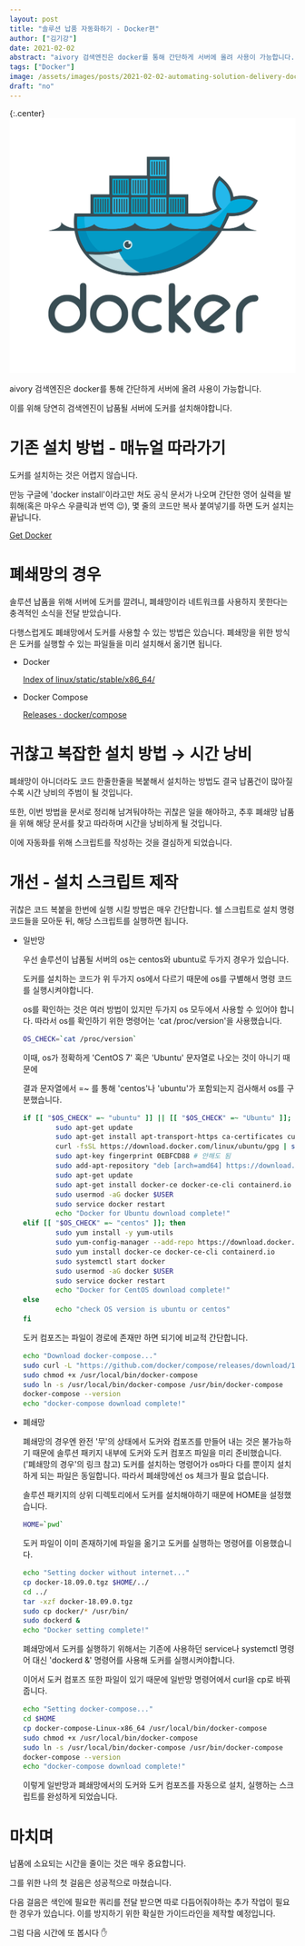 ```yaml
---
layout: post
title: "솔루션 납품 자동화하기 - Docker편"
author: ["김기강"]
date: 2021-02-02
abstract: "aivory 검색엔진은 docker를 통해 간단하게 서버에 올려 사용이 가능합니다. 이를 위해 당연히 검색엔진이 납품될 서버에 도커를 설치해야합니다."
tags: ["Docker"]
image: /assets/images/posts/2021-02-02-automating-solution-delivery-docker/0.png
draft: "no"
---
```


{:.center}
![img0](/assets/images/posts/2021-02-02-automating-solution-delivery-docker/0.png)

aivory 검색엔진은 docker를 통해 간단하게 서버에 올려 사용이 가능합니다.

이를 위해 당연히 검색엔진이 납품될 서버에 도커를 설치해야합니다.

# 기존 설치 방법 - 매뉴얼 따라가기

도커를 설치하는 것은 어렵지 않습니다.

만능 구글에 'docker install'이라고만 쳐도 공식 문서가 나오며
간단한 영어 실력을 발휘해(혹은 마우스 우클릭과 번역 😉), 몇 줄의 코드만 복사 붙여넣기를 하면 도커 설치는 끝납니다.

[Get Docker](https://docs.docker.com/get-docker/)

# 폐쇄망의 경우

솔루션 납품을 위해 서버에 도커를 깔려니, 폐쇄망이라 네트워크를 사용하지 못한다는 충격적인 소식을 전달 받았습니다.

다행스럽게도 폐쇄망에서 도커를 사용할 수 있는 방법은 있습니다.
폐쇄망을 위한 방식은 도커를 실행할 수 있는 파일들을 미리 설치해서 옮기면 됩니다.

- Docker

  [Index of linux/static/stable/x86_64/](https://download.docker.com/linux/static/stable/x86_64/)

- Docker Compose

  [Releases · docker/compose](https://github.com/docker/compose/releases)

# 귀찮고 복잡한 설치 방법 → 시간 낭비

폐쇄망이 아니더라도 코드 한줄한줄을 복붙해서 설치하는 방법도 결국 납품건이 많아질수록 시간 낭비의 주범이 될 것입니다.

또한, 이번 방법을 문서로 정리해 남겨둬야하는 귀찮은 일을 해야하고, 추후 폐쇄망 납품을 위해 해당 문서를 찾고 따라하며 시간을 낭비하게 될 것입니다.

이에 자동화를 위해 스크립트를 작성하는 것을 결심하게 되었습니다.

# 개선 - 설치 스크립트 제작

귀찮은 코드 복붙을 한번에 실행 시킬 방법은 매우 간단합니다.
쉘 스크립트로 설치 명령 코드들을 모아둔 뒤, 해당 스크립트를 실행하면 됩니다.

- 일반망

  우선 솔루션이 납품될 서버의 os는 centos와 ubuntu로 두가지 경우가 있습니다.

  도커를 설치하는 코드가 위 두가지 os에서 다르기 때문에 os를 구별해서 명령 코드를 실행시켜야합니다.

  os를 확인하는 것은 여러 방법이 있지만 두가지 os 모두에서 사용할 수 있어야 합니다.
  따라서 os를 확인하기 위한 명령어는 'cat /proc/version'을 사용했습니다.

  ```bash
  OS_CHECK=`cat /proc/version`
  ```

  이때, os가 정확하게 'CentOS 7' 혹은 'Ubuntu' 문자열로 나오는 것이 아니기 때문에

  결과 문자열에서 =~ 를 통해 'centos'나 'ubuntu'가 포함되는지 검사해서 os를 구분했습니다.

  ```bash
  if [[ "$OS_CHECK" =~ "ubuntu" ]] || [[ "$OS_CHECK" =~ "Ubuntu" ]]; then
          sudo apt-get update
          sudo apt-get install apt-transport-https ca-certificates curl gnupg-agent software-properties-common
          curl -fsSL https://download.docker.com/linux/ubuntu/gpg | sudo apt-key add -
          sudo apt-key fingerprint 0EBFCD88 # 안해도 됨
          sudo add-apt-repository "deb [arch=amd64] https://download.docker.com/linux/ubuntu $(lsb_release -cs) stable"
          sudo apt-get update
          sudo apt-get install docker-ce docker-ce-cli containerd.io
          sudo usermod -aG docker $USER
          sudo service docker restart
          echo "Docker for Ubuntu download complete!"
  elif [[ "$OS_CHECK" =~ "centos" ]]; then
          sudo yum install -y yum-utils
          sudo yum-config-manager --add-repo https://download.docker.com/linux/centos/docker-ce.repo
          sudo yum install docker-ce docker-ce-cli containerd.io
          sudo systemctl start docker
          sudo usermod -aG docker $USER
          sudo service docker restart
          echo "Docker for CentOS download complete!"
  else
          echo "check OS version is ubuntu or centos"
  fi
  ```

  도커 컴포즈는 파일이 경로에 존재만 하면 되기에 비교적 간단합니다.

  ```bash
  echo "Download docker-compose..."
  sudo curl -L "https://github.com/docker/compose/releases/download/1.27.4/docker-compose-$(uname -s)-$(uname -m)" -o /usr/local/bin/docker-compose
  sudo chmod +x /usr/local/bin/docker-compose
  sudo ln -s /usr/local/bin/docker-compose /usr/bin/docker-compose
  docker-compose --version
  echo "docker-compose download complete!"
  ```

- 폐쇄망

  폐쇄망의 경우엔 완전 '무'의 상태에서 도커와 컴포즈를 만들어 내는 것은 불가능하기 때문에
  솔루션 패키지 내부에 도커와 도커 컴포즈 파일을 미리 준비했습니다. ('폐쇄망의 경우'의 링크 참고)
  도커를 설치하는 명령어가 os마다 다를 뿐이지 설치하게 되는 파일은 동일합니다. 따라서 폐쇄망에선 os 체크가 필요 없습니다.

  솔루션 패키지의 상위 디렉토리에서 도커를 설치해야하기 때문에 HOME을 설정했습니다.

  ```bash
  HOME=`pwd`
  ```

  도커 파일이 이미 존재하기에 파일을 옮기고 도커를 실행하는 명령어를 이용했습니다.

  ```bash
  echo "Setting docker without internet..."
  cp docker-18.09.0.tgz $HOME/../
  cd ../
  tar -xzf docker-18.09.0.tgz
  sudo cp docker/* /usr/bin/
  sudo dockerd &
  echo "Docker setting complete!"
  ```

  폐쇄망에서 도커를 실행하기 위해서는 기존에 사용하던 service나 systemctl 명령어 대신 'dockerd &' 명령어를 사용해 도커를 실행시켜야합니다.

  이어서 도커 컴포즈 또한 파일이 있기 때문에 일반망 명령어에서 curl을 cp로 바꿔줍니다.

  ```bash
  echo "Setting docker-compose..."
  cd $HOME
  cp docker-compose-Linux-x86_64 /usr/local/bin/docker-compose
  sudo chmod +x /usr/local/bin/docker-compose
  sudo ln -s /usr/local/bin/docker-compose /usr/bin/docker-compose
  docker-compose --version
  echo "docker-compose download complete!"
  ```

  이렇게 일반망과 폐쇄망에서의 도커와 도커 컴포즈를 자동으로 설치, 실행하는 스크립트를 완성하게 되었습니다.

# 마치며

납품에 소요되는 시간을 줄이는 것은 매우 중요합니다.

그를 위한 나의 첫 걸음은 성공적으로 마쳤습니다.

다음 걸음은 색인에 필요한 쿼리를 전달 받으면 따로 다듬어줘야하는 추가 작업이 필요한 경우가 있습니다. 이를 방지하기 위한 확실한 가이드라인을 제작할 예정입니다.

그럼 다음 시간에 또 봅시다 ✋

